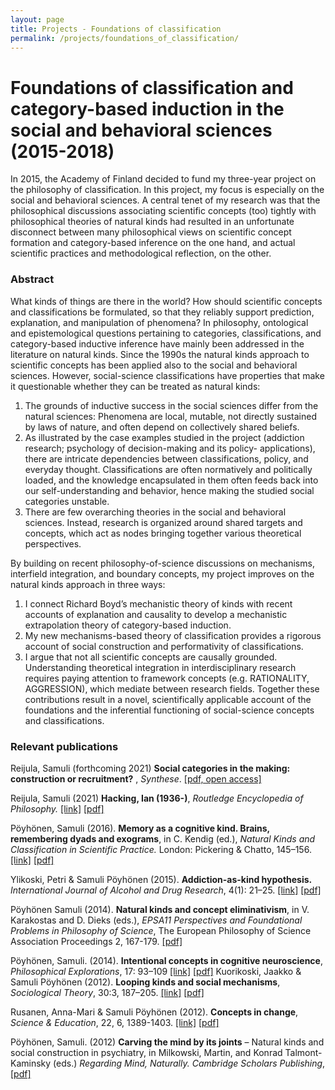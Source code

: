```yaml
---
layout: page
title: Projects - Foundations of classification
permalink: /projects/foundations_of_classification/
---
```


# Foundations of classification and category-based induction in the social and behavioral sciences (2015-2018)

In 2015, the Academy of Finland decided to fund my three-year project on the philosophy of classification. In this project, my focus is especially on the social and behavioral sciences. A central tenet of my research was that the philosophical discussions associating scientific concepts (too) tightly with philosophical theories of natural kinds had resulted in an unfortunate disconnect between many philosophical views on scientific concept formation and category-based inference on the one hand, and actual scientific practices and methodological reflection, on the other.

### Abstract

What kinds of things are there in the world? How should scientific concepts and classifications be formulated, so that they reliably support prediction, explanation, and manipulation of phenomena? In philosophy, ontological and epistemological questions pertaining to categories, classifications, and category-based inductive inference have mainly been addressed in the literature on natural kinds. Since the 1990s the natural kinds approach to scientific concepts has been applied also to the social and behavioral sciences. However, social-science classifications have properties that make it questionable whether they can be treated as natural kinds:
1. The grounds of inductive success in the social sciences differ from the natural sciences: Phenomena are local, mutable, not directly sustained by laws of nature, and often depend on collectively shared beliefs.
2. As illustrated by the case examples studied in the project (addiction research; psychology of decision-making and its policy- applications), there are intricate dependencies between classifications, policy, and everyday thought. Classifications are often normatively and politically loaded, and the knowledge encapsulated in them often feeds back into our self-understanding and behavior, hence making the studied social categories unstable.
3. There are few overarching theories in the social and behavioral sciences. Instead, research is organized around shared targets and concepts, which act as nodes bringing together various theoretical perspectives.

By building on recent philosophy-of-science discussions on mechanisms, interfield integration, and boundary concepts, my project improves on the natural kinds approach in three ways:
1. I connect Richard Boyd’s mechanistic theory of kinds with recent accounts of explanation and causality to develop a mechanistic extrapolation theory of category-based induction.
2. My new mechanisms-based theory of classification provides a rigorous account of social construction and performativity of classifications.
3. I argue that not all scientific concepts are causally grounded. Understanding theoretical integration in interdisciplinary research requires paying attention to framework concepts (e.g. RATIONALITY, AGGRESSION), which mediate between research fields.
Together these contributions result in a novel, scientifically applicable account of the foundations and the inferential functioning of social-science concepts and classifications.

### Relevant publications

Reijula, Samuli (forthcoming 2021) **Social categories in the making: construction or recruitment?** , *Synthese*.
<a href="https://link.springer.com/content/pdf/10.1007/s11229-021-03334-x.pdf" target="_blank">[pdf, open access]</a>

Reijula, Samuli (2021) **Hacking, Ian (1936-)**, *Routledge Encyclopedia of Philosophy.*
<a href="https://www.rep.routledge.com/articles/biographical/hacking-ian-1936/v-1" target="_blank">[link]</a>
<a href="https://philpapers.org/archive/REIHI.pdf" target="_blank">[pdf]</a>

Pöyhönen, Samuli (2016). **Memory as a cognitive kind. Brains, remembering dyads and exograms**, in C. Kendig (ed.), *Natural Kinds and Classification in Scientific Practice.* London: Pickering & Chatto, 145–156. <a href="https://www.routledge.com/Natural-Kinds-and-Classification-in-Scientific-Practice/Kendig/p/book/9781848935402" target="_blank">[link]</a> <a href="/assets/memory_final.pdf" target="_blank">[pdf]</a>

Ylikoski, Petri & Samuli Pöyhönen (2015). **Addiction-as-kind hypothesis.** *International Journal of Alcohol and Drug Research*, 4(1): 21–25. <a href="http://www.ijadr.org/index.php/ijadr/article/view/189" target="_blank">[link]</a> <a href="/assets/addiction-as-a-kind_hypothesis.pdf" target="_blank">[pdf]</a>

Pöyhönen Samuli (2014). **Natural kinds and concept eliminativism**, in V. Karakostas and D. Dieks (eds.), *EPSA11 Perspectives and Foundational Problems in Philosophy of Science*, The European Philosophy of Science Association Proceedings 2, 167-179. <a href="/assets/poyhonen2014,natural_kinds_and_concept_eliminativism.pdf" target="_blank">[pdf]</a>

Pöyhönen, Samuli. (2014). **Intentional concepts in cognitive neuroscience**, *Philosophical Explorations*, 17: 93–109 <a href="https://www.tandfonline.com/doi/abs/10.1080/13869795.2013.742556?journalCode=rpex20" target="_blank">[link]</a> <a href="/assets/intentional_concepts_in_cog_neuroscience.pdf" target="_blank">[pdf]</a>
Kuorikoski, Jaakko & Samuli Pöyhönen (2012). **Looping kinds and social mechanisms**, *Sociological Theory*, 30:3, 187–205. <a href="http://journals.sagepub.com/doi/abs/10.1177/0735275112457911?journalCode=stxa" target="_blank">[link]</a> <a href="/assets/kuorikoski-poyhonen-looping-kinds.pdf" target="_blank">[pdf]</a>

Rusanen, Anna-Mari & Samuli Pöyhönen (2012). **Concepts in change**, *Science & Education*, 22, 6, 1389-1403. <a href="https://link.springer.com/article/10.1007%2Fs11191-012-9489-x" target="_blank">[link]</a> <a href="/assets/rusanen_and_poyhonenconcepts_in_change.pdf" target="_blank">[pdf]</a>

Pöyhönen, Samuli. (2012) **Carving the mind by its joints** – Natural kinds and social construction in psychiatry, in Milkowski, Martin, and Konrad Talmont-Kaminsky (eds.) *Regarding Mind, Naturally. Cambridge Scholars Publishing*, <a href="/assets/poyhonen-2011-carving-the-mind.pdf" target="_blank">[pdf]</a>
